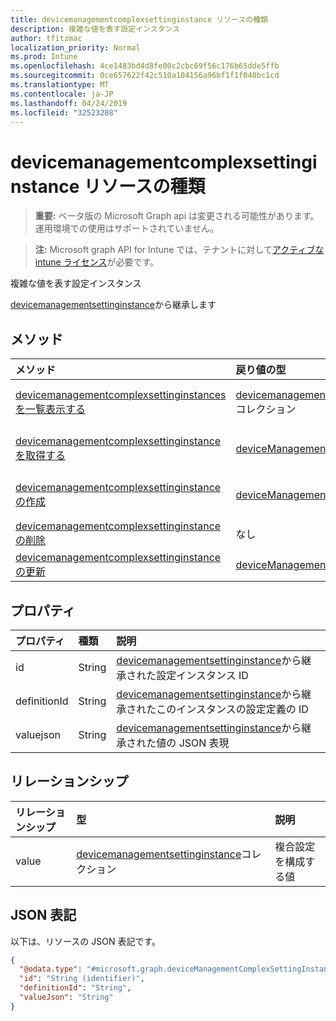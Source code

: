 ```yaml
---
title: devicemanagementcomplexsettinginstance リソースの種類
description: 複雑な値を表す設定インスタンス
author: tfitzmac
localization_priority: Normal
ms.prod: Intune
ms.openlocfilehash: 4ce1483bd4d8fe00c2cbc69f56c176b65dde5ffb
ms.sourcegitcommit: 0ce657622f42c510a104156a96bf1f1f040bc1cd
ms.translationtype: MT
ms.contentlocale: ja-JP
ms.lasthandoff: 04/24/2019
ms.locfileid: "32523288"
---
```

# <a name="devicemanagementcomplexsettinginstance-resource-type"></a>devicemanagementcomplexsettinginstance リソースの種類

> **重要:** ベータ版の Microsoft Graph api は変更される可能性があります。運用環境での使用はサポートされていません。

> **注:** Microsoft graph API for Intune では、テナントに対して[アクティブな intune ライセンス](https://go.microsoft.com/fwlink/?linkid=839381)が必要です。

複雑な値を表す設定インスタンス


[devicemanagementsettinginstance](../resources/intune-deviceintent-devicemanagementsettinginstance.md)から継承します

## <a name="methods"></a>メソッド
|メソッド|戻り値の型|説明|
|:---|:---|:---|
|[devicemanagementcomplexsettinginstances を一覧表示する](../api/intune-deviceintent-devicemanagementcomplexsettinginstance-list.md)|[devicemanagementcomplexsettinginstance](../resources/intune-deviceintent-devicemanagementcomplexsettinginstance.md)コレクション|[devicemanagementcomplexsettinginstance](../resources/intune-deviceintent-devicemanagementcomplexsettinginstance.md)オブジェクトのプロパティとリレーションシップをリストします。|
|[devicemanagementcomplexsettinginstance を取得する](../api/intune-deviceintent-devicemanagementcomplexsettinginstance-get.md)|[deviceManagementComplexSettingInstance](../resources/intune-deviceintent-devicemanagementcomplexsettinginstance.md)|[devicemanagementcomplexsettinginstance](../resources/intune-deviceintent-devicemanagementcomplexsettinginstance.md)オブジェクトのプロパティとリレーションシップを読み取ります。|
|[devicemanagementcomplexsettinginstance の作成](../api/intune-deviceintent-devicemanagementcomplexsettinginstance-create.md)|[deviceManagementComplexSettingInstance](../resources/intune-deviceintent-devicemanagementcomplexsettinginstance.md)|新しい[devicemanagementcomplexsettinginstance](../resources/intune-deviceintent-devicemanagementcomplexsettinginstance.md)オブジェクトを作成します。|
|[devicemanagementcomplexsettinginstance の削除](../api/intune-deviceintent-devicemanagementcomplexsettinginstance-delete.md)|なし|[devicemanagementcomplexsettinginstance](../resources/intune-deviceintent-devicemanagementcomplexsettinginstance.md)を削除します。|
|[devicemanagementcomplexsettinginstance の更新](../api/intune-deviceintent-devicemanagementcomplexsettinginstance-update.md)|[deviceManagementComplexSettingInstance](../resources/intune-deviceintent-devicemanagementcomplexsettinginstance.md)|[devicemanagementcomplexsettinginstance](../resources/intune-deviceintent-devicemanagementcomplexsettinginstance.md)オブジェクトのプロパティを更新します。|

## <a name="properties"></a>プロパティ
|プロパティ|種類|説明|
|:---|:---|:---|
|id|String|[devicemanagementsettinginstance](../resources/intune-deviceintent-devicemanagementsettinginstance.md)から継承された設定インスタンス ID|
|definitionId|String|[devicemanagementsettinginstance](../resources/intune-deviceintent-devicemanagementsettinginstance.md)から継承されたこのインスタンスの設定定義の ID|
|valuejson|String|[devicemanagementsettinginstance](../resources/intune-deviceintent-devicemanagementsettinginstance.md)から継承された値の JSON 表現|

## <a name="relationships"></a>リレーションシップ
|リレーションシップ|型|説明|
|:---|:---|:---|
|value|[devicemanagementsettinginstance](../resources/intune-deviceintent-devicemanagementsettinginstance.md)コレクション|複合設定を構成する値|

## <a name="json-representation"></a>JSON 表記
以下は、リソースの JSON 表記です。
<!-- {
  "blockType": "resource",
  "keyProperty": "id",
  "@odata.type": "microsoft.graph.deviceManagementComplexSettingInstance"
}
-->
``` json
{
  "@odata.type": "#microsoft.graph.deviceManagementComplexSettingInstance",
  "id": "String (identifier)",
  "definitionId": "String",
  "valueJson": "String"
}
```





